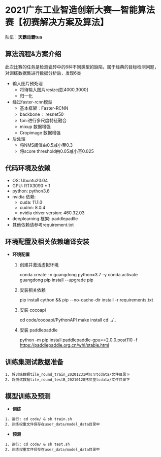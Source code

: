 
# 2021广东工业智造创新大赛—智能算法赛【初赛解决方案及算法】 

队伍：**天霸动霸tua**

## 算法流程&方案介绍
此次比赛的任务是检测瓷砖中的6种不同类型的缺陷，属于经典的目标检测问题，对训练数据集进行数据分析后，发现6类
+ 输入图片预处理
    - 将待输入图片resize成[4000,3000]
    - 归一化
+ 经过faster-rcnn模型
    - 基本框架：Faster-RCNN
    - backbone： resnet50
    - fpn:进行多尺度特征融合
    - mixup 数据增强
    - Cropimage 数据增强
+ 后处理
    - 将NMS阈值由0.5减小至0.3
    - 将score threshold由0.05减小至0.025


## 代码环境及依赖

+ OS: Ubuntu20.04
+ GPU: RTX3090 * 1
+ python: python3.6
+ nvidia 依赖:
   - cuda: 11.1.0
   - cudnn: 8.0.4
   - nvidia driver version: 460.32.03
+ deeplearning 框架: paddlepadlle
+ 其他依赖请参考requirement.txt

## 环境配置及相关依赖编译安装

- **环境配置**

   1. 创建并激活虚拟环境
   
        conda create -n guangdong python=3.7 -y
        conda activate guangdong
	pip install --upgrade pip
	
   2. 安装相关依赖
   
        pip install cython && pip --no-cache-dir install -r requirements.txt
	
   3. 安装 cocoapi
   
        cd code/cocoapi/PythonAPI
	make install
	cd ../..
	
   4. 安装 paddlepaddle
   
        python -m pip install paddlepaddle-gpu==2.0.0.post110 -f https://paddlepaddle.org.cn/whl/stable.html
	
## 训练集测试数据准备

   	1. 将训练数据tile_round_train_20201231拷贝至tcdata/文件目录下
   	2. 将测试数据tile_round_testB_20210128拷贝至tcdata/文件目录下
   
## 模型训练及预测
   - **训练**
   
	1. 运行: cd code/ & sh train.sh
   	2. 训练权重文件保存在user_data/model_data目录中
	

   - **预测**
   
	1. 运行: cd code/ & sh test.sh	
   	2. 训练权重文件保存在user_data/model_data目录中
   
   

